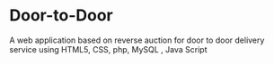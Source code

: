 # Door-to-Door
A web application based on reverse auction for door to door delivery service using HTML5, CSS, php, MySQL , Java Script
